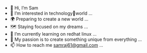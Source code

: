 - 👋 Hi, I’m Sam
- 👀 I’m interested in technology💯world ...
- 🌍 Preparing to create a new world ... 
- 🗺️ Staying focused on my dreams ... 
- 🌱 I’m currently learning on redhat linux ...
- 💞️ My passion is to create something unique from everything ... 
- 📫 How to reach me samraj61@gmail.com ...

<!---
samraj61/samraj61 is a ✨ special ✨ repository because its `README.md` (this file) appears on your GitHub profile.
You can click the Preview link to take a look at your changes.
--->
